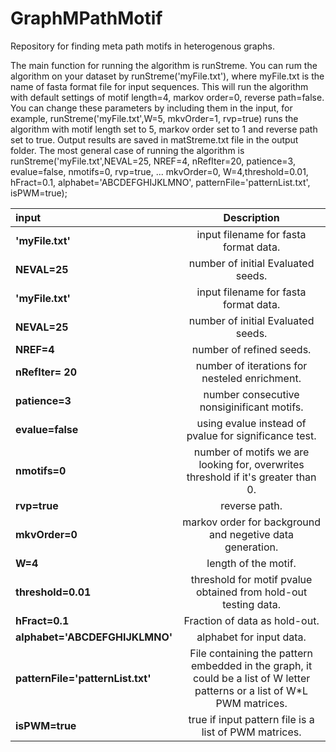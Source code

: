 # GraphMPathMotif
Repository for finding meta path motifs in heterogenous graphs. 

The main function for running the algorithm is runStreme. You can rum the algorithm on your dataset by runStreme('myFile.txt'), where myFile.txt is the name of fasta format file for input sequences. This will run the algorithm with default settings of motif length=4, markov order=0, reverse path=false. You can change these parameters  by including them in the input, for example,  runStreme('myFile.txt',W=5, mkvOrder=1, rvp=true) runs the algorithm with motif length set to 5,  markov order set to 1 and reverse path set to true. Output results are saved in matStreme.txt file in the output folder. The most general case of running the algorithm is 
runStreme('myFile.txt',NEVAL=25, NREF=4, nRefIter=20, patience=3, evalue=false, nmotifs=0, rvp=true, ...
    mkvOrder=0, W=4,threshold=0.01, hFract=0.1, alphabet='ABCDEFGHIJKLMNO', patternFile='patternList.txt', isPWM=true);
  
  | input       | Description | 
| :---        |    :----:   |  
| **'myFile.txt'**      | input filename for fasta format data.       | 
| **NEVAL=25**  | number of initial Evaluated seeds.        | 
|  **'myFile.txt'**   |    input filename for fasta format data.  |
|  **NEVAL=25**      |     number of initial Evaluated seeds.  |
|  **NREF=4**        |    number of refined seeds.  |
|  **nRefIter= 20**   |    number of iterations for nesteled enrichment.  |
|  **patience=3**    |    number consecutive nonsiginificant motifs.   |
|  **evalue=false**   |    using evalue instead of pvalue for significance test.  |
|  **nmotifs=0**      |    number of motifs we are looking for, overwrites threshold if it's greater than 0.  |
|  **rvp=true**        |   reverse path.  |
 |  **mkvOrder=0**    |    markov order for background and negetive data generation.  |
|  **W=4**             | length of the motif.   |
|  **threshold=0.01**  |  threshold for motif pvalue obtained from hold-out testing data.   |
|  **hFract=0.1**     |   Fraction of data as hold-out.  |
|  **alphabet='ABCDEFGHIJKLMNO'**   |     alphabet for input data.  |
|  **patternFile='patternList.txt'**    | File containing the pattern embedded in the graph, it could be a list of W letter patterns or a list of W*L PWM matrices.  |  
|  **isPWM=true**                |        true if input pattern file is a list of PWM matrices.



